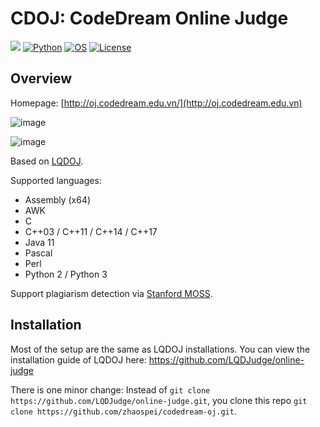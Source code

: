 CDOJ: CodeDream Online Judge
===

[![](https://github.com/DMOJ/online-judge/workflows/build/badge.svg)](http://oj.codedream.edu.vn/)
[![Python](https://img.shields.io/pypi/pyversions/tensorflow.svg?style=plastic)](https://python.org)
[![OS](https://img.shields.io/badge/Ubuntu-16.04%20%7C%2018.04%20%7C%2020.04-brightgreen)](https://ubuntu.com/download)
[![License](https://img.shields.io/badge/license-AGPL--3.0-blue)](https://www.gnu.org/licenses/agpl-3.0.en.html)

## Overview

Homepage: [http://oj.codedream.edu.vn/](http://oj.codedream.edu.vn)


![image](https://user-images.githubusercontent.com/48708971/198748491-32cf9303-8e26-4b8c-a8cd-db4daa66d19b.png)

![image](https://user-images.githubusercontent.com/48708971/198748548-f6125299-eeca-4641-b4e3-ba1b7a3e212c.png)


Based on [LQDOJ](https://lqdoj.edu.vn/).

Supported languages: 

- Assembly (x64)
- AWK
- C
- C++03 / C++11 / C++14 / C++17
- Java 11
- Pascal
- Perl
- Python 2 / Python 3

Support plagiarism detection via [Stanford MOSS](https://theory.stanford.edu/~aiken/moss/).

## Installation

Most of the setup are the same as LQDOJ installations. You can view the installation guide of LQDOJ here: https://github.com/LQDJudge/online-judge

There is one minor change: Instead of `git clone https://github.com/LQDJudge/online-judge.git`, you clone this repo `git clone https://github.com/zhaospei/codedream-oj.git`.
